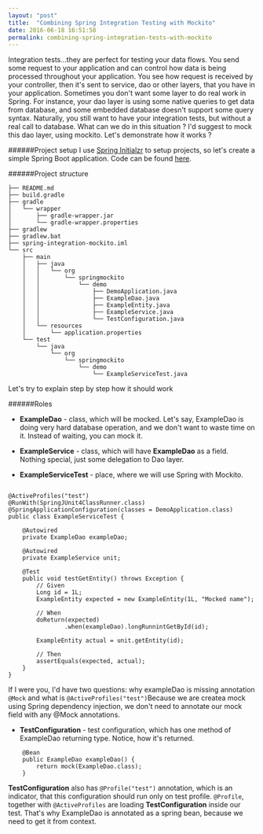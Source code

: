 ```yaml
---
layout: "post"
title:  "Combining Spring Integration Testing with Mockito"
date: 2016-06-18 16:51:58
permalink: combining-spring-integration-tests-with-mockito
---
```



Integration tests...they are perfect for testing your data flows. You send some request to your application and can control how data is being processed throughout your application. You see how request is received by your controller, then it's sent to service, dao or other layers, that you have in your application. Sometimes you don't want some layer to do real work in Spring. For instance, your dao layer is using some native queries to get data from database, and some embedded database doesn't support some query syntax. Naturally, you still want to have your integration tests, but without a real call to database. What can we do in this situation ? I'd suggest to mock this dao layer, using mockito. Let's demonstrate how it works ?

######Project setup
I use [Spring Initialzr](https://start.spring.io) to setup projects, so let's create a simple Spring Boot application. Code can be found [here](https://github.com/ivanursul/spring-integration-mockito).

######Project structure
```
├── README.md
├── build.gradle
├── gradle
│   └── wrapper
│       ├── gradle-wrapper.jar
│       └── gradle-wrapper.properties
├── gradlew
├── gradlew.bat
├── spring-integration-mockito.iml
└── src
    ├── main
    │   ├── java
    │   │   └── org
    │   │       └── springmockito
    │   │           └── demo
    │   │               ├── DemoApplication.java
    │   │               ├── ExampleDao.java
    │   │               ├── ExampleEntity.java
    │   │               ├── ExampleService.java
    │   │               └── TestConfiguration.java
    │   └── resources
    │       └── application.properties
    └── test
        └── java
            └── org
                └── springmockito
                    └── demo
                        └── ExampleServiceTest.java
```

Let's try to explain step by step how it should work

######Roles

* **ExampleDao** - class, which will be mocked. Let's say, ExampleDao is doing very hard database operation, and we don't want to waste time on it. Instead of waiting, you can mock it.

* **ExampleService** - class, which will have **ExampleDao** as a field. Nothing special, just some delegation to Dao layer.

* **ExampleServiceTest** - place, where we will use Spring with Mockito.

```

@ActiveProfiles("test")
@RunWith(SpringJUnit4ClassRunner.class)
@SpringApplicationConfiguration(classes = DemoApplication.class)
public class ExampleServiceTest {

    @Autowired
    private ExampleDao exampleDao;

    @Autowired
    private ExampleService unit;

    @Test
    public void testGetEntity() throws Exception {
        // Given
        Long id = 1L;
        ExampleEntity expected = new ExampleEntity(1L, "Mocked name");

        // When
        doReturn(expected)
                .when(exampleDao).longRunnintGetById(id);

        ExampleEntity actual = unit.getEntity(id);

        // Then
        assertEquals(expected, actual);
    }
}
```

If I were you, I'd have two questions: why exampleDao is missing annotation `@Mock` and what is `@ActiveProfiles("test")`Because we are createa mock using Spring dependency injection, we don't need to annotate our mock field with any @Mock annotations.

* **TestConfiguration** - test configuration, which has one method of ExampleDao returning type. Notice, how it's returned.

```
    @Bean
    public ExampleDao exampleDao() {
        return mock(ExampleDao.class);
    }
```

**TestConfiguration** also has `@Profile("test")` annotation, which is an indicator, that this configuration should run only on test profile. `@Profile`, together with `@ActiveProfiles` are loading **TestConfiguration** inside our test. That's why ExampleDao is annotated as a spring bean, because we need to get it from context.
